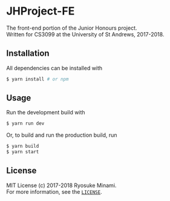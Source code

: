 # JHProject-FE

The front-end portion of the Junior Honours project. \
Written for CS3099 at the University of St Andrews, 2017-2018. 

## Installation

All dependencies can be installed with 

```sh
$ yarn install # or npm
```

## Usage

Run the development build with

```sh
$ yarn run dev
```

Or, to build and run the production build, run 

```sh
$ yarn build
$ yarn start
```

## License

MIT License (c) 2017-2018 Ryosuke Minami. \
For more information, see the [`LICENSE`](./LICENSE).
